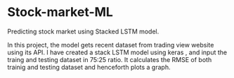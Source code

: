 # Stock-market-ML
Predicting stock market using Stacked LSTM model.

In this project, the model gets recent dataset from trading view website using its API.
I have created a stack LSTM model using keras , and input the traing and testing dataset in 75:25 ratio.
It calculates the RMSE of both trainig and testing dataset and henceforth plots a graph.
